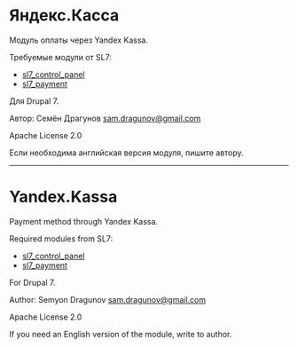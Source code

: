 # Яндекс.Касса

Модуль оплаты через Yandex Kassa.

Требуемые модули от SL7:
* [sl7_control_panel](https://github.com/SemyonDragunov/sl7_control_panel)
* [sl7_payment](https://github.com/SemyonDragunov/sl7_payment)

Для Drupal 7.

Автор: Семён Драгунов [sam.dragunov@gmail.com](sam.dragunov@gmail.com)

Apache License 2.0

Если необходима английская версия модуля, пишите автору.

***
# Yandex.Kassa

Payment method through Yandex Kassa.

Required modules from SL7:
* [sl7_control_panel](https://github.com/SemyonDragunov/sl7_control_panel)
* [sl7_payment](https://github.com/SemyonDragunov/sl7_payment)

For Drupal 7.

Author: Semyon Dragunov [sam.dragunov@gmail.com](sam.dragunov@gmail.com)

Apache License 2.0

If you need an English version of the module, write to author.